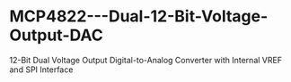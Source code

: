 # MCP4822---Dual-12-Bit-Voltage-Output-DAC
12-Bit Dual Voltage Output Digital-to-Analog Converter with Internal VREF and SPI Interface
